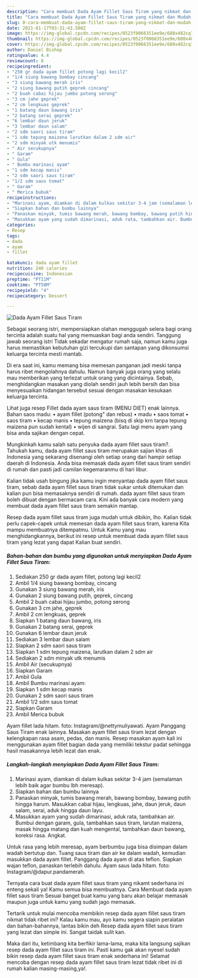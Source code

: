 ```yaml
---
description: "Cara membuat Dada Ayam Fillet Saus Tiram yang nikmat dan Mudah Dibuat"
title: "Cara membuat Dada Ayam Fillet Saus Tiram yang nikmat dan Mudah Dibuat"
slug: 0-cara-membuat-dada-ayam-fillet-saus-tiram-yang-nikmat-dan-mudah-dibuat
date: 2021-01-17T03:31:43.508Z
image: https://img-global.cpcdn.com/recipes/0523f0066351ee9e/680x482cq70/dada-ayam-fillet-saus-tiram-foto-resep-utama.jpg
thumbnail: https://img-global.cpcdn.com/recipes/0523f0066351ee9e/680x482cq70/dada-ayam-fillet-saus-tiram-foto-resep-utama.jpg
cover: https://img-global.cpcdn.com/recipes/0523f0066351ee9e/680x482cq70/dada-ayam-fillet-saus-tiram-foto-resep-utama.jpg
author: Daniel Bishop
ratingvalue: 4.4
reviewcount: 8
recipeingredient:
- "250 gr dada ayam fillet potong lagi kecil2"
- "1/4 siung bawang bombay cincang"
- "3 siung bawang merah iris"
- "2 siung bawang putih geprek cincang"
- "2 buah cabai hijau jumbo potong serong"
- "3 cm jahe geprek"
- "2 cm lengkuas geprek"
- "1 batang daun bawang iris"
- "2 batang serai geprek"
- "6 lembar daun jeruk"
- "3 lembar daun salam"
- "2 sdm saori saus tiram"
- "1 sdm tepung maizena larutkan dalam 2 sdm air"
- "2 sdm minyak utk menumis"
- " Air secukupnya"
- " Garam"
- " Gula"
- " Bumbu marinasi ayam"
- "1 sdm kecap manis"
- "2 sdm saori saus tiram"
- "1/2 sdm saus tomat"
- " Garam"
- " Merica bubuk"
recipeinstructions:
- "Marinasi ayam, diamkan di dalam kulkas sekitar 3-4 jam (semalaman lebih baik agar bumbu lbh meresap)."
- "Siapkan bahan dan bumbu lainnya"
- "Panaskan minyak, tumis bawang merah, bawang bombay, bawang putih hingga harum. Masukkan cabai hijau, lengkuas, jahe, daun jeruk, daun salam, serai, aduk hingga daun layu."
- "Masukkan ayam yang sudah dimarinasi, aduk rata, tambahkan air. Bumbui dengan garam, gula, tambahkan saus tiram, larutan maizena, masak hingga matang dan kuah mengental, tambahkan daun bawang, koreksi rasa. Angkat."
categories:
- Resep
tags:
- dada
- ayam
- fillet

katakunci: dada ayam fillet 
nutrition: 240 calories
recipecuisine: Indonesian
preptime: "PT11M"
cooktime: "PT58M"
recipeyield: "4"
recipecategory: Dessert

---
```



![Dada Ayam Fillet Saus Tiram](https://img-global.cpcdn.com/recipes/0523f0066351ee9e/680x482cq70/dada-ayam-fillet-saus-tiram-foto-resep-utama.jpg)

Sebagai seorang istri, mempersiapkan olahan menggugah selera bagi orang tercinta adalah suatu hal yang memuaskan bagi anda sendiri. Tanggung jawab seorang istri Tidak sekadar mengatur rumah saja, namun kamu juga harus memastikan kebutuhan gizi tercukupi dan santapan yang dikonsumsi keluarga tercinta mesti mantab.

Di era  saat ini, kamu memang bisa memesan panganan jadi meski tanpa harus ribet mengolahnya dahulu. Namun banyak juga orang yang selalu mau memberikan yang terlezat untuk orang yang dicintainya. Sebab, menghidangkan masakan yang diolah sendiri jauh lebih bersih dan bisa menyesuaikan hidangan tersebut sesuai dengan masakan kesukaan keluarga tercinta. 

Lihat juga resep Fillet dada ayam saus tiram (MENU DIET) enak lainnya. Bahan saos madu: • ayam fillet (potong&#34; dan rebus) • madu • saos tomat • saos tiram • kecap manis • tepung maizena (bisq di skip krn tanpa tepung maizena pun sudah kental) • wijen di sangrai. Satu lagi menu ayam yang bisa anda sajikan dengan cepat.

Mungkinkah kamu salah satu penyuka dada ayam fillet saus tiram?. Tahukah kamu, dada ayam fillet saus tiram merupakan sajian khas di Indonesia yang sekarang disenangi oleh setiap orang dari hampir setiap daerah di Indonesia. Anda bisa memasak dada ayam fillet saus tiram sendiri di rumah dan pasti jadi camilan kegemaranmu di hari libur.

Kalian tidak usah bingung jika kamu ingin menyantap dada ayam fillet saus tiram, sebab dada ayam fillet saus tiram tidak sukar untuk ditemukan dan kalian pun bisa memasaknya sendiri di rumah. dada ayam fillet saus tiram boleh dibuat dengan bermacam cara. Kini ada banyak cara modern yang membuat dada ayam fillet saus tiram semakin mantap.

Resep dada ayam fillet saus tiram juga mudah untuk dibikin, lho. Kalian tidak perlu capek-capek untuk memesan dada ayam fillet saus tiram, karena Kita mampu membuatnya ditempatmu. Untuk Kamu yang mau menghidangkannya, berikut ini resep untuk membuat dada ayam fillet saus tiram yang lezat yang dapat Kalian buat sendiri.

<!--inarticleads1-->

##### Bahan-bahan dan bumbu yang digunakan untuk menyiapkan Dada Ayam Fillet Saus Tiram:

1. Sediakan 250 gr dada ayam fillet, potong lagi kecil2
1. Ambil 1/4 siung bawang bombay, cincang
1. Gunakan 3 siung bawang merah, iris
1. Gunakan 2 siung bawang putih, geprek, cincang
1. Ambil 2 buah cabai hijau jumbo, potong serong
1. Gunakan 3 cm jahe, geprek
1. Ambil 2 cm lengkuas, geprek
1. Siapkan 1 batang daun bawang, iris
1. Gunakan 2 batang serai, geprek
1. Gunakan 6 lembar daun jeruk
1. Sediakan 3 lembar daun salam
1. Siapkan 2 sdm saori saus tiram
1. Siapkan 1 sdm tepung maizena, larutkan dalam 2 sdm air
1. Sediakan 2 sdm minyak utk menumis
1. Ambil  Air (secukupnya)
1. Siapkan  Garam
1. Ambil  Gula
1. Ambil  Bumbu marinasi ayam:
1. Siapkan 1 sdm kecap manis
1. Gunakan 2 sdm saori saus tiram
1. Ambil 1/2 sdm saus tomat
1. Siapkan  Garam
1. Ambil  Merica bubuk


Ayam fillet lada hitam. foto: Instagram/@nettymuliyawati. Ayam Panggang Saus Tiram enak lainnya. Masakan ayam fillet saus tiram lezat dengan kelengkapan rasa asam, pedas, dan manis. Resep masakan ayam kali ini menggunakan ayam fillet bagian dada yang memiliki tekstur padat sehingga hasil masakannya lebih lezat dan enak. 

<!--inarticleads2-->

##### Langkah-langkah menyiapkan Dada Ayam Fillet Saus Tiram:

1. Marinasi ayam, diamkan di dalam kulkas sekitar 3-4 jam (semalaman lebih baik agar bumbu lbh meresap).
1. Siapkan bahan dan bumbu lainnya
1. Panaskan minyak, tumis bawang merah, bawang bombay, bawang putih hingga harum. Masukkan cabai hijau, lengkuas, jahe, daun jeruk, daun salam, serai, aduk hingga daun layu.
1. Masukkan ayam yang sudah dimarinasi, aduk rata, tambahkan air. Bumbui dengan garam, gula, tambahkan saus tiram, larutan maizena, masak hingga matang dan kuah mengental, tambahkan daun bawang, koreksi rasa. Angkat.


Untuk rasa yang lebih meresap, ayam berbumbu juga bisa disimpan dalam wadah bertutup dan. Tuang saus tiram dan air ke dalam wadah, kemudian masukkan dada ayam fillet. Panggang dada ayam di atas teflon. Siapkan wajan teflon, panaskan terlebih dahulu. Ayam saus lada hitam. foto: Instagram/@dapur.pandamerah. 

Ternyata cara buat dada ayam fillet saus tiram yang nikamt sederhana ini enteng sekali ya! Kamu semua bisa membuatnya. Cara Membuat dada ayam fillet saus tiram Sesuai banget buat kamu yang baru akan belajar memasak maupun juga untuk kamu yang sudah jago memasak.

Tertarik untuk mulai mencoba membikin resep dada ayam fillet saus tiram nikmat tidak ribet ini? Kalau kamu mau, ayo kamu segera siapin peralatan dan bahan-bahannya, lantas bikin deh Resep dada ayam fillet saus tiram yang lezat dan simple ini. Sangat taidak sulit kan. 

Maka dari itu, ketimbang kita berfikir lama-lama, maka kita langsung sajikan resep dada ayam fillet saus tiram ini. Pasti kamu gak akan nyesel sudah bikin resep dada ayam fillet saus tiram enak sederhana ini! Selamat mencoba dengan resep dada ayam fillet saus tiram lezat tidak ribet ini di rumah kalian masing-masing,ya!.

